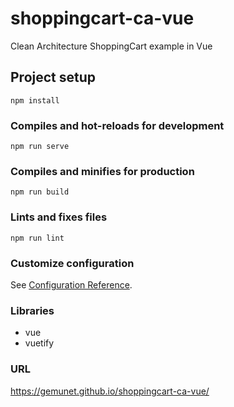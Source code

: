 # shoppingcart-ca-vue

Clean Architecture
ShoppingCart example in Vue

## Project setup
```
npm install
```

### Compiles and hot-reloads for development
```
npm run serve
```

### Compiles and minifies for production
```
npm run build
```

### Lints and fixes files
```
npm run lint
```

### Customize configuration
See [Configuration Reference](https://cli.vuejs.org/config/).

### Libraries
* vue
* vuetify

### URL
https://gemunet.github.io/shoppingcart-ca-vue/

